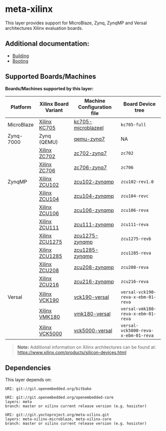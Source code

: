 # meta-xilinx

This layer provides support for MicroBlaze, Zynq, ZynqMP and Versal architectures Xilinx evaluation boards.

## Additional documentation:

* [Building](../README.building.md)
* [Booting](../README.booting.md)

## Supported Boards/Machines

**Boards/Machines supported by this layer:**

| Platform | Xilinx Board Variant | Machine Configuration file | Board Device tree |
| ---| --- | ---| ---------- |
|MicroBlaze|[Xilinx KC705](https://www.xilinx.com/products/boards-and-kits/ek-k7-kc705-g.html)|[kc705-microblazeel](conf/machine/kc705-microblazeel.conf)|`kc705-full`|
|Zynq-7000|Zynq (QEMU)|[qemu-zynq7](conf/machine/qemu-zynq7.conf)|NA|
||[Xilinx ZC702](https://www.xilinx.com/products/boards-and-kits/ek-z7-zc702-g.html)|[zc702-zynq7](conf/machine/zc702-zynq7.conf)|`zc702`|
||[Xilinx ZC706](https://www.xilinx.com/products/boards-and-kits/ek-z7-zc706-g.html)|[zc706-zynq7](conf/machine/zc706-zynq7.conf)|`zc706`|
|ZynqMP|[Xilinx ZCU102](https://www.xilinx.com/products/boards-and-kits/ek-u1-zcu102-g.html)|[zcu102-zynqmp](conf/machine/zcu102-zynqmp.conf)|`zcu102-rev1.0`|
||[Xilinx ZCU104](https://www.xilinx.com/products/boards-and-kits/zcu104.html)|[zcu104-zynqmp](conf/machine/zcu104-zynqmp.conf)|`zcu104-revc`|
||[Xilinx ZCU106](https://www.xilinx.com/products/boards-and-kits/zcu106.html)|[zcu106-zynqmp](conf/machine/zcu106-zynqmp.conf)|`zcu106-reva`|
||[Xilinx ZCU111](https://www.xilinx.com/products/boards-and-kits/zcu111.html)|[zcu111-zynqmp](conf/machine/zcu111-zynqmp.conf)|`zcu111-reva`|
||[Xilinx ZCU1275](https://www.xilinx.com/products/boards-and-kits/zcu1275.html)|[zcu1275-zynqmp](conf/machine/zcu1275-zynqmp.conf)|`zcu1275-revb`|
||[Xilinx ZCU1285](https://www.xilinx.com/products/boards-and-kits/zcu1285.html)|[zcu1285-zynqmp](conf/machine/zcu1285-zynqmp.conf)|`zcu1285-reva`|
||[Xilinx ZCU208](https://www.xilinx.com/products/boards-and-kits/zcu208.html)|[zcu208-zynqmp](conf/machine/zcu208-zynqmp.conf)|`zcu208-reva`|
||[Xilinx ZCU216](https://www.xilinx.com/products/boards-and-kits/zcu216.html)|[zcu216-zynqmp](conf/machine/zcu216-zynqmp.conf)|`zcu216-reva`|
|Versal|[Xilinx VCK190](https://www.xilinx.com/products/boards-and-kits/vck190.html)|[vck190-versal](conf/machine/vck190-versal.conf)|`versal-vck190-reva-x-ebm-01-reva`|
||[Xilinx VMK180](https://www.xilinx.com/products/boards-and-kits/vmk180.html)|[vmk180-versal](conf/machine/vmk180-versal.conf)|`versal-vmk180-reva-x-ebm-01-reva`|
||[Xilinx VCK5000](https://www.xilinx.com/products/boards-and-kits/vck5000.html)|[vck5000-versal](conf/machine/vck5000-versal.conf)|`versal-vck5000-reva-x-ebm-01-reva`|

> **Note:** Additional information on Xilinx architectures can be found at:
	https://www.xilinx.com/products/silicon-devices.html

## Dependencies

This layer depends on:

	URI: git://git.openembedded.org/bitbake

	URI: git://git.openembedded.org/openembedded-core
	layers: meta
	branch: master or xilinx current release version (e.g. hosister)

	URI: git://git.yoctoproject.org/meta-xilinx.git
	layers: meta-xilinx-microblaze, meta-xilinx-core
	branch: master or xilinx current release version (e.g. hosister)

